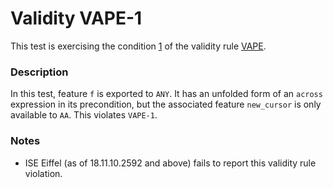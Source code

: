 # Validity VAPE-1

This test is exercising the condition [1](..) of the validity rule [VAPE](../../vape).

### Description

In this test, feature `f` is exported to `ANY`. It has an unfolded form of an `across` expression in its precondition, but the associated feature `new_cursor` is only available to `AA`. This violates `VAPE-1`.

### Notes

* ISE Eiffel (as of 18.11.10.2592 and above) fails to report this validity rule violation.
